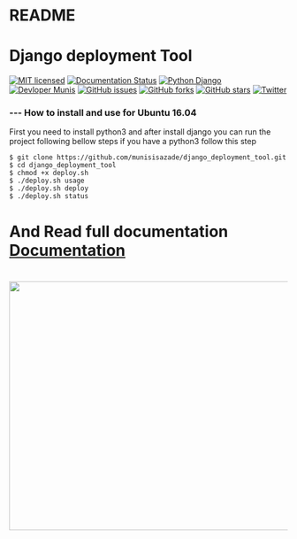 # README #

# Django deployment Tool #

[![MIT licensed](https://img.shields.io/badge/license-MIT-blue.svg)](https://raw.githubusercontent.com/hyperium/hyper/master/LICENSE)
[![Documentation Status](https://readthedocs.org/projects/django-deployment-tool/badge/?version=latest)](http://django-deployment-tool.readthedocs.io/en/latest/?badge=latest)
[![Python Django](https://img.shields.io/badge/python-django-blue.svg)](http://django-deployment-tool.readthedocs.io/en/latest/?badge=latest)
[![Devloper Munis](https://img.shields.io/badge/developer-Munis-brightgreen.svg)](http://django-deployment-tool.readthedocs.io/en/latest/?badge=latest)
[![GitHub issues](https://img.shields.io/github/issues/munisisazade/django_deployment_tool.svg)](https://github.com/munisisazade/django_deployment_tool/issues)
[![GitHub forks](https://img.shields.io/github/forks/munisisazade/django_deployment_tool.svg)](https://github.com/munisisazade/django_deployment_tool/network)
[![GitHub stars](https://img.shields.io/github/stars/munisisazade/django_deployment_tool.svg)](https://github.com/munisisazade/django_deployment_tool/stargazers)
[![Twitter](https://img.shields.io/twitter/url/https/github.com/munisisazade/django_deployment_tool.svg?style=social)](https://twitter.com/intent/tweet?text=Wow:&url=%5Bobject%20Object%5D)

### --- How to install and use for Ubuntu 16.04 ###

First you need to install python3 and after install django you can run the project following bellow steps
if you have a python3 follow this step
```
$ git clone https://github.com/munisisazade/django_deployment_tool.git
$ cd django_deployment_tool
$ chmod +x deploy.sh
$ ./deploy.sh usage
$ ./deploy.sh deploy
$ ./deploy.sh status
```
# And Read full documentation [Documentation](http://django-deployment-tool.readthedocs.io/en/latest/) #
#
<p align="center">
  <img src="https://im2.ezgif.com/tmp/ezgif-2-c12c77840c.gif" width="800" height="450">
</p>
